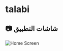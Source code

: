 # talabi
## 📷 **شاشات التطبيق**
![Home Screen](assets/images/main_app.jpg)
<!-- screenshots\photo_2025-04-21_05-12-16.jpg
screenshots\photo_2025-04-21_05-12-19.jpg -->